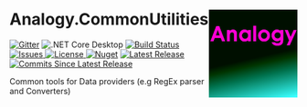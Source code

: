 # Analogy.CommonUtilities    <img src="./Assets/icon.png" align="right" width="155px" height="155px">

<p align="center">
    
[![Gitter](https://badges.gitter.im/Analogy-LogViewer/community.svg)](https://gitter.im/Analogy-LogViewer/community?utm_source=badge&utm_medium=badge&utm_campaign=pr-badge) ![.NET Core Desktop](https://github.com/Analogy-LogViewer/Analogy.CommonUtilities/workflows/.NET%20Core%20Desktop/badge.svg) 
[![Build Status](https://dev.azure.com/Analogy-LogViewer/Analogy%20Log%20Viewer/_apis/build/status/Analogy-LogViewer.Analogy.CommonUtilities?branchName=master)](https://dev.azure.com/Analogy-LogViewer/Analogy%20Log%20Viewer/_build/latest?definitionId=28&branchName=master)
<a href="https://github.com/Analogy-LogViewer/Analogy.CommonUtilities/issues">
    <img src="https://img.shields.io/github/issues/Analogy-LogViewer/Analogy.CommonUtilities"  alt="Issues" />
</a>
<a href="https://github.com/Analogy-LogViewer/Analogy.CommonUtilities/blob/master/LICENSE.md">
    <img src="https://img.shields.io/github/license/Analogy-LogViewer/Analogy.CommonUtilities"  alt="License" />
</a>
 [![Nuget](https://img.shields.io/nuget/v/Analogy.CommonUtilities)](https://www.nuget.org/packages/Analogy.CommonUtilities/)
<a href="https://github.com/Analogy-LogViewer/Analogy.CommonUtilities/releases">
    <img src="https://img.shields.io/github/v/release/Analogy-LogViewer/Analogy.CommonUtilities" alt="Latest Release" />
</a>
<a href="https://github.com/Analogy-LogViewer/Analogy.CommonUtilities/compare/V1.0.0...master">
    <img src="https://img.shields.io/github/commits-since/Analogy-LogViewer/Analogy.CommonUtilities/latest"  alt="Commits Since Latest Release"/>
</a>
</p>








Common tools for Data providers (e.g RegEx parser and Converters)
